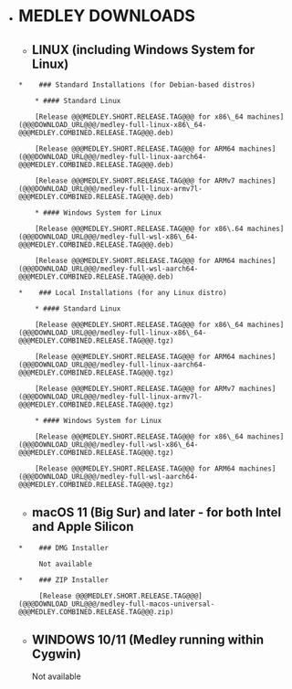 *    # MEDLEY DOWNLOADS
 
     *    ## LINUX (including Windows System for Linux)

         *    ### Standard Installations (for Debian-based distros)

             * #### Standard Linux

             [Release @@@MEDLEY.SHORT.RELEASE.TAG@@@ for x86\_64 machines](@@@DOWNLOAD_URL@@@/medley-full-linux-x86\_64-@@@MEDLEY.COMBINED.RELEASE.TAG@@@.deb)

             [Release @@@MEDLEY.SHORT.RELEASE.TAG@@@ for ARM64 machines](@@@DOWNLOAD_URL@@@/medley-full-linux-aarch64-@@@MEDLEY.COMBINED.RELEASE.TAG@@@.deb)

             [Release @@@MEDLEY.SHORT.RELEASE.TAG@@@ for ARMv7 machines](@@@DOWNLOAD_URL@@@/medley-full-linux-armv7l-@@@MEDLEY.COMBINED.RELEASE.TAG@@@.deb)

             * #### Windows System for Linux

             [Release @@@MEDLEY.SHORT.RELEASE.TAG@@@ for x86\.64 machines](@@@DOWNLOAD_URL@@@/medley-full-wsl-x86\_64-@@@MEDLEY.COMBINED.RELEASE.TAG@@@.deb)

             [Release @@@MEDLEY.SHORT.RELEASE.TAG@@@ for ARM64 machines](@@@DOWNLOAD_URL@@@/medley-full-wsl-aarch64-@@@MEDLEY.COMBINED.RELEASE.TAG@@@.deb)

         *    ### Local Installations (for any Linux distro)

             * #### Standard Linux

             [Release @@@MEDLEY.SHORT.RELEASE.TAG@@@ for x86\_64 machines](@@@DOWNLOAD_URL@@@/medley-full-linux-x86\_64-@@@MEDLEY.COMBINED.RELEASE.TAG@@@.tgz)

             [Release @@@MEDLEY.SHORT.RELEASE.TAG@@@ for ARM64 machines](@@@DOWNLOAD_URL@@@/medley-full-linux-aarch64-@@@MEDLEY.COMBINED.RELEASE.TAG@@@.tgz)

             [Release @@@MEDLEY.SHORT.RELEASE.TAG@@@ for ARMv7 machines](@@@DOWNLOAD_URL@@@/medley-full-linux-armv7l-@@@MEDLEY.COMBINED.RELEASE.TAG@@@.tgz)

             * #### Windows System for Linux

             [Release @@@MEDLEY.SHORT.RELEASE.TAG@@@ for x86\_64 machines](@@@DOWNLOAD_URL@@@/medley-full-wsl-x86\_64-@@@MEDLEY.COMBINED.RELEASE.TAG@@@.tgz)

             [Release @@@MEDLEY.SHORT.RELEASE.TAG@@@ for ARM64 machines](@@@DOWNLOAD_URL@@@/medley-full-wsl-aarch64-@@@MEDLEY.COMBINED.RELEASE.TAG@@@.tgz)

     *    ## macOS 11 (Big Sur) and later - for both Intel and Apple Silicon

         *    ### DMG Installer

              Not available

         *    ### ZIP Installer

              [Release @@@MEDLEY.SHORT.RELEASE.TAG@@@](@@@DOWNLOAD_URL@@@/medley-full-macos-universal-@@@MEDLEY.COMBINED.RELEASE.TAG@@@.zip)

     *    ## WINDOWS 10/11 (Medley running within Cygwin)

          Not available





